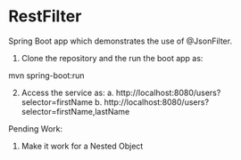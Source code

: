 # RestFilter

Spring Boot app which demonstrates the use of @JsonFilter.

1. Clone the repository and the run the boot app as:

mvn spring-boot:run

2. Access the service as:
    a. http://localhost:8080/users?selector=firstName
    b. http://localhost:8080/users?selector=firstName,lastName 
    
Pending Work:

1. Make it work for a Nested Object
